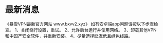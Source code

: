 # 最新消息
《暴雪VPN最新官方网站 www.bxvv2.xyz》 如有安卓端app问题请按以下步骤检查。
1、关闭绕行设置，重试。
2、允许后台运行并使用网络。
3、卸载其他VPN和中国产安全软件，并重新安装。
4、尽量选择延迟低且绿色线路。
